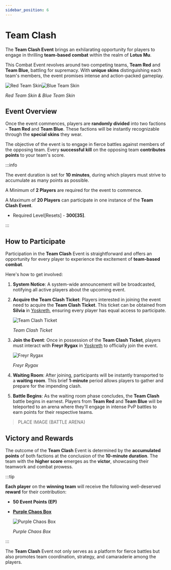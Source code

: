 ```yaml
---
sidebar_position: 6
---
```


# Team Clash

The **Team Clash Event** brings an exhilarating opportunity for players to engage in thrilling **team-based combat** within the realm of **Lotus Mu**.

This Combat Event revolves around two competing teams, **Team Red** and **Team Blue**, battling for supremacy. With **unique skins** distinguishing each team's members, the event promises intense and action-packed gameplay.

![Red Team Skin](/img/events/it/it_team_red.jpg)![Blue Team Skin](/img/events/it/it_team_blue.jpg)

_Red Team Skin & Blue Team Skin_

## Event Overview

Once the event commences, players are **randomly divided** into two factions - **Team Red** and **Team Blue**. These factions will be instantly recognizable through the **special skins** they wear.

The objective of the event is to engage in fierce battles against members of the opposing team. Every **successful kill** on the opposing team **contributes points** to your team's score.

:::info

The event duration is set for **10 minutes**, during which players must strive to accumulate as many points as possible.

A Minimum of **2 Players** are required for the event to commence.

A Maximum of **20 Players** can participate in one instance of the **Team Clash Event**.

- Required Level[Resets] - **300[35]**.

:::

## How to Participate

Participation in the **Team Clash** Event is straightforward and offers an opportunity for every player to experience the excitement of **team-based combat**.

Here's how to get involved:

1. **System Notice**: A system-wide announcement will be broadcasted, notifying all active players about the upcoming event.

2. **Acquire the Team Clash Ticket**: Players interested in joining the event need to acquire the **Team Clash Ticket**. This ticket can be obtained from **Silvia** in [Yoskreth](/maps/yoskreth), ensuring every player has equal access to participate.

   ![Team Clash Ticket](/img/items/invitations/team-clash-ticket.png)

   _Team Clash Ticket_

3. **Join the Event**: Once in possession of the **Team Clash Ticket**, players must interact with **Freyr Rygax** in [Yoskreth](/maps/yoskreth) to officially join the event.

   ![Freyr Rygax](/img/npc/freyr-rygax.jpg)

   _Freyr Rygax_

4. **Waiting Room**: After joining, participants will be instantly transported to a **waiting room**. This brief **1-minute** period allows players to gather and prepare for the impending clash.

5. **Battle Begins**: As the waiting room phase concludes, the **Team Clash** battle begins in earnest. Players from **Team Red** and **Team Blue** will be teleported to an arena where they'll engage in intense PvP battles to earn points for their respective teams.

> PLACE IMAGE (BATTLE ARENA)

## Victory and Rewards

The outcome of the **Team Clash** Event is determined by the **accumulated points** of both factions at the conclusion of the **10-minute duration**. The team with the **higher score** emerges as the **victor**, showcasing their teamwork and combat prowess.

:::tip

**Each player** on the **winning team** will receive the following well-deserved **reward** for their contribution:

- **50 Event Points (EP)**
- **[Purple Chaos Box](/items/item-bags/misc/purple-chaos-box)**

  ![Purple Chaos Box](/img/items/item-bags/purple-chaos-box.png)

  _Purple Chaos Box_

:::

The **Team Clash** Event not only serves as a platform for fierce battles but also promotes team coordination, strategy, and camaraderie among the players.

